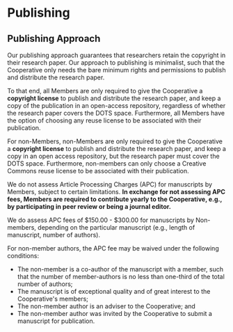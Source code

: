 # Publishing

## Publishing Approach

Our publishing approach guarantees that researchers retain the copyright in their research paper. Our approach to publishing is minimalist, such that the Cooperative only needs the bare minimum rights and permissions to publish and distribute the research paper.

To that end, all Members are only required to give the Cooperative a **copyright license** to publish and distribute the research paper,  and keep a copy of the publication in an open-access repository, regardless of whether the research paper covers the DOTS space. Furthermore, all Members have the option of choosing any reuse license to be associated with their publication.

For non-Members, non-Members are only required to give the Cooperative a **copyright license** to publish and distribute the research paper, and keep a copy in an open access repository, but the research paper must cover the DOTS space. Furthermore, non-members can only choose a Creative Commons reuse license to be associated with their publication.

We do not assess Article Processing Charges \(APC\) for manuscripts by Members, subject to certain limitations. **In exchange for not assessing APC fees, Members are required to contribute yearly to the  Cooperative, e.g., by participating in peer review or being a journal editor.**

We do assess APC fees of $150.00 - $300.00 for manuscripts by Non-members, depending on the particular manuscript \(e.g., length of manuscript, number of authors\).

For non-member authors, the APC fee may be waived under the following conditions:

* The non-member is a co-author of the manuscript with a member, such that the number of member-authors is no less than one-third of the total number of authors;
* The manuscript is of exceptional quality and of great interest to the Cooperative's members;
* The non-member author is an adviser to the Cooperative; and
* The non-member author was invited by the Cooperative to submit a manuscript for publication.

